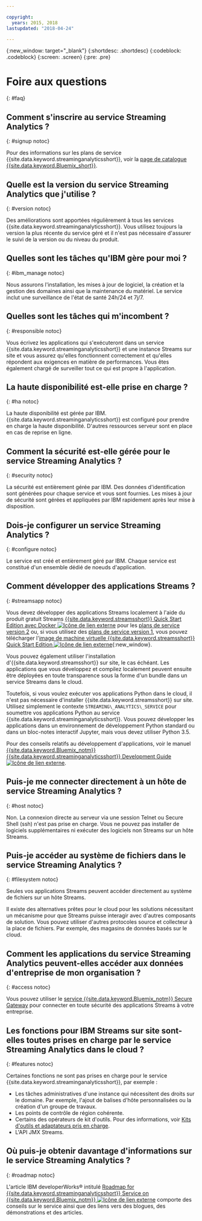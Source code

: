```yaml
---

copyright:
  years: 2015, 2018
lastupdated: "2018-04-24"

---
```


<!-- Attribute definitions -->
{:new_window: target="_blank"}
{:shortdesc: .shortdesc}
{:codeblock: .codeblock}
{:screen: .screen}
{:pre: .pre}

# Foire aux questions
{: #faq}

## Comment s'inscrire au service Streaming Analytics ?
{: #signup notoc}  

Pour des informations sur les plans de service {{site.data.keyword.streaminganalyticsshort}}, voir la [page de catalogue {{site.data.keyword.Bluemix_short}}](https://console.bluemix.net/catalog/services/streaming-analytics).

## Quelle est la version du service Streaming Analytics que j'utilise ?
{: #version notoc}   

Des améliorations sont apportées régulièrement à tous les services {{site.data.keyword.streaminganalyticsshort}}. Vous utilisez toujours la version la plus récente du service géré et il n'est pas nécessaire d'assurer le suivi de la version ou du niveau du produit.

## Quelles sont les tâches qu'IBM gère pour moi ?
{: #ibm_manage notoc}   

Nous assurons l'installation, les mises à jour de logiciel, la création et la gestion des domaines ainsi que la maintenance du matériel. Le service inclut une surveillance de l'état de santé 24h/24 et 7j/7.


## Quelles sont les tâches qui m'incombent ?  
{: #responsible notoc}

Vous écrivez les applications qui s'exécuteront dans un service {{site.data.keyword.streaminganalyticsshort}} et une instance Streams sur site et vous assurez qu'elles fonctionnent correctement et qu'elles répondent aux exigences en matière de performances. Vous êtes également chargé de surveiller tout ce qui est propre à l'application.

## La haute disponibilité est-elle prise en charge ?
{: #ha notoc}

La haute disponibilité est gérée par IBM. {{site.data.keyword.streaminganalyticsshort}} est configuré pour prendre en charge la haute disponibilité. D'autres ressources serveur sont en place en cas de reprise en ligne.

## Comment la sécurité est-elle gérée pour le service Streaming Analytics ?
{: #security notoc}  

La sécurité est entièrement gérée par IBM. Des données d'identification sont générées pour chaque service et vous sont fournies. Les mises à jour de sécurité sont gérées et appliquées par IBM rapidement après leur mise à disposition.

## Dois-je configurer un service Streaming Analytics ?  
{: #configure notoc}

Le service est créé et entièrement géré par IBM. Chaque service est constitué d'un ensemble dédié de noeuds d'application.

## Comment développer des applications Streams ?
{: #streamsapp notoc}

Vous devez développer des applications Streams localement à l'aide du produit gratuit Streams [{{site.data.keyword.streamsshort}} Quick Start Edition avec Docker ![Icône de lien externe](../../icons/launch-glyph.svg "Icône de lien externe")](http://ibmstreams.github.io/streamsx.documentation/docs/4.2/qse-install-docker/) pour les [plans de service version 2](/docs/services/StreamingAnalytics/service_plans.html) ou, si vous utilisez des [plans de service version 1](/docs/services/StreamingAnalytics/service_plans.html), vous pouvez télécharger l'[image de machine virtuelle {{site.data.keyword.streamsshort}} Quick Start Edition ![Icône de lien externe](../../icons/launch-glyph.svg "Icône de lien externe")](http://ibmstreams.github.io/streamsx.documentation/docs/4.2/qse-intro/){:new_window}. 

Vous pouvez également utiliser l'installation d'{{site.data.keyword.streamsshort}} sur site, le cas échéant. Les applications que vous développez et compilez localement peuvent ensuite être déployées en toute transparence sous la forme d'un bundle dans un service Streams dans le cloud.

Toutefois, si vous voulez exécuter vos applications Python dans le cloud, il n'est pas nécessaire d'installer {{site.data.keyword.streamsshort}} sur site. Utilisez simplement le contexte `STREAMING\_ANALYTICS\_SERVICE` pour soumettre vos applications Python au service {{site.data.keyword.streaminganalyticsshort}}. Vous pouvez développer les applications dans un environnement de développement Python standard ou dans un bloc-notes interactif Jupyter, mais vous devez utiliser Python 3.5.

Pour des conseils relatifs au développement d'applications, voir le manuel [{{site.data.keyword.Bluemix_notm}} {{site.data.keyword.streaminganalyticsshort}} Development Guide ![Icône de lien externe](../../icons/launch-glyph.svg "Icône de lien externe")]( https://developer.ibm.com/streamsdev/?p=16589&post_type=doc&preview=1&_ppp=7ad76a418b).

## Puis-je me connecter directement à un hôte de service Streaming Analytics ?
{: #host notoc}  

Non. La connexion directe au serveur via une session Telnet ou Secure Shell (ssh) n'est pas prise en charge. Vous ne pouvez pas installer de logiciels supplémentaires ni exécuter des logiciels non Streams sur un hôte Streams.

## Puis-je accéder au système de fichiers dans le service Streaming Analytics ?
{: #filesystem notoc}  

Seules vos applications Streams peuvent accéder directement au système de fichiers sur un hôte Streams.

Il existe des alternatives prêtes pour le cloud pour les solutions nécessitant un mécanisme pour que Streams puisse interagir avec d'autres composants de solution. Vous pouvez utiliser d'autres protocoles source et collecteur à la place de fichiers. Par exemple, des magasins de données basés sur le cloud.

## Comment les applications du service Streaming Analytics peuvent-elles accéder aux données d'entreprise de mon organisation ?
{: #access notoc}  

Vous pouvez utiliser le [service {{site.data.keyword.Bluemix_notm}} Secure Gateway](https://console.bluemix.net/catalog/services/secure-gateway) pour connecter en toute sécurité des applications Streams à votre entreprise.

## Les fonctions pour IBM Streams sur site sont-elles toutes prises en charge par le service Streaming Analytics dans le cloud ?
{: #features notoc}

Certaines fonctions ne sont pas prises en charge pour le service {{site.data.keyword.streaminganalyticsshort}}, par exemple :

  - Les tâches administratives d'une instance qui nécessitent des droits sur le domaine. Par exemple, l'ajout de balises d'hôte personnalisées ou la création d'un groupe de travaux.
  - Les points de contrôle de région cohérente.
  - Certains des opérateurs de kit d'outils. Pour des informations, voir [Kits d'outils et adaptateurs pris en charge](/docs/services/StreamingAnalytics/compatible_toolkits.html).
  - L'API JMX Streams.

## Où puis-je obtenir davantage d'informations sur le service Streaming Analytics ?
{: #roadmap notoc}

L'article IBM developerWorks® intitulé [Roadmap for {{site.data.keyword.streaminganalyticsshort}} Service on {{site.data.keyword.Bluemix_notm}} ![Icône de lien externe](../../icons/launch-glyph.svg "Icône de lien externe")](https://developer.ibm.com/streamsdev/docs/roadmap-for-streaming-analytics-service-on-bluemix/) comporte des conseils sur le service ainsi que des liens vers des blogues, des démonstrations et des articles.
